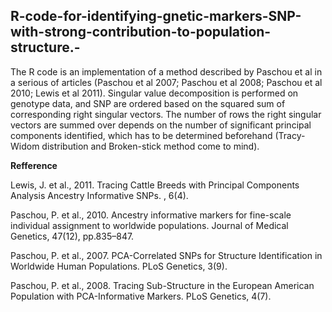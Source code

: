 ## R-code-for-identifying-gnetic-markers-SNP-with-strong-contribution-to-population-structure.-
The R code is an implementation of a method described by Paschou et al in a serious of articles (Paschou et al 2007; Paschou et al 2008; Paschou et al 2010; Lewis et al 2011).  Singular value decomposition is performed on genotype data, and SNP are ordered based on the squared sum of corresponding right singular vectors. The number of rows the right singular vectors are summed over depends on the number of significant principal components identified, which has to be determined beforehand (Tracy-Widom distribution and Broken-stick method come to mind).

**Refference**

Lewis, J. et al., 2011. Tracing Cattle Breeds with Principal Components Analysis Ancestry Informative SNPs. , 6(4).

Paschou, P. et al., 2010. Ancestry informative markers for fine-scale individual assignment to worldwide populations. Journal of Medical 
Genetics, 47(12), pp.835–847.

Paschou, P. et al., 2007. PCA-Correlated SNPs for Structure Identification in Worldwide Human Populations. PLoS Genetics, 3(9).

Paschou, P. et al., 2008. Tracing Sub-Structure in the European American Population with PCA-Informative Markers. PLoS Genetics, 4(7).

